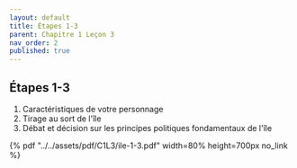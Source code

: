 ```yaml
---
layout: default
title: Étapes 1-3
parent: Chapitre 1 Leçon 3
nav_order: 2
published: true
---
```

## Étapes 1-3

1) Caractéristiques de votre personnage  
2) Tirage au sort de l'île  
3) Débat et décision sur les principes politiques fondamentaux de l'île  

{% pdf "../../assets/pdf/C1L3/ile-1-3.pdf" width=80% height=700px no_link %}


